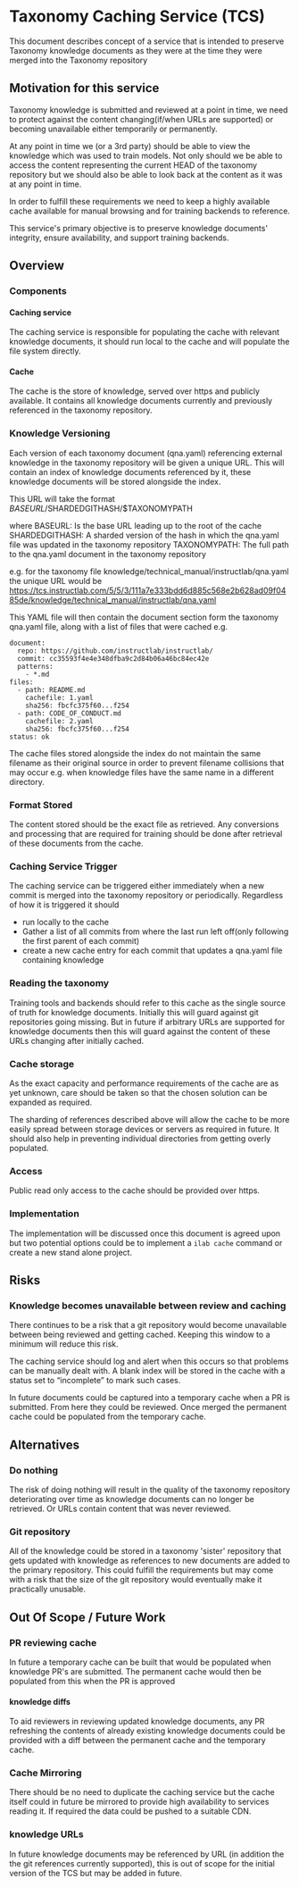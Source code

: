 # Taxonomy Caching Service (TCS)

This document describes concept of a  service that is intended to preserve Taxonomy knowledge documents as they were at the time they were merged into the Taxonomy repository

## Motivation for this service

Taxonomy knowledge is submitted and reviewed at a point in time, we need to protect against the content changing(if/when URLs are supported) or becoming unavailable either temporarily or permanently.

At any point in time we (or a 3rd party) should be able to view the knowledge which was used to train models. Not only should we be able to access the content representing the current HEAD of the taxonomy repository but we should also be able to look back at the content as it was at any point in time.

In order to fulfill these requirements we need to keep a highly available cache available for manual browsing and for training backends to reference.

This service's primary objective is to preserve knowledge documents' integrity, ensure availability, and  support training backends.

## Overview

### Components

#### Caching service

The caching service is responsible for populating the cache with relevant knowledge documents, it should run local to the cache and will populate the file system directly.

#### Cache

The cache is the store of knowledge, served over https and publicly available. It contains all knowledge documents currently and previously referenced in the taxonomy repository.

### Knowledge Versioning

Each version of each taxonomy document (qna.yaml) referencing external knowledge in the taxonomy repository will be given a unique URL. This will contain an index of knowledge documents referenced by it, these knowledge documents will be stored alongside the index.

This URL will take the format
$BASEURL/$SHARDEDGITHASH/$TAXONOMYPATH

where
BASEURL: Is the base URL leading up to the root of the cache
SHARDEDGITHASH: A sharded version of the hash in which the qna.yaml file was updated in the taxonomy repository
TAXONOMYPATH: The full path to the qna.yaml document in the taxonomy repository

e.g. for the taxonomy file knowledge/technical_manual/instructlab/qna.yaml
the unique URL would be
https://tcs.instructlab.com/5/5/3/111a7e333bdd6d885c568e2b628ad09f0485de/knowledge/technical_manual/instructlab/qna.yaml

This YAML file will then contain the document section form the taxonomy qna.yaml file, along with a list of files that were cached e.g.

```
document:
  repo: https://github.com/instructlab/instructlab/
  commit: cc35593f4e4e348dfba9c2d84b06a46bc84ec42e
  patterns:
    - *.md
files:
  - path: README.md
    cachefile: 1.yaml
    sha256: fbcfc375f60...f254
  - path: CODE_OF_CONDUCT.md
    cachefile: 2.yaml
    sha256: fbcfc375f60...f254
status: ok
```

The cache files stored alongside the index do not maintain the same filename as their original source in order to prevent filename collisions that may occur e.g. when knowledge files have the same name in a different directory.

### Format Stored

The content stored should be the exact file as retrieved. Any conversions and processing that are required for training should be done after retrieval  of these documents from the cache.

### Caching Service Trigger

The caching service can be triggered either immediately when a new commit is merged into the taxonomy repository or periodically. Regardless of how it is triggered it should
* run locally to the cache
* Gather a list of all commits from where the last run left off(only following the first parent of each commit)
* create a new cache entry for each commit that updates a qna.yaml file containing knowledge

### Reading the taxonomy

Training tools and backends should refer to this cache as the single source of truth for knowledge documents. Initially this will guard against git repositories going missing. But in future if arbitrary URLs are supported for knowledge documents then this will guard against the content of these URLs changing after initially cached.

### Cache storage

As the exact capacity and performance requirements of the cache are as yet unknown, care should be taken so that the chosen solution can be expanded as required.

The sharding of references described above will allow the cache to be more easily spread between storage devices or servers as required in future. It should also help in preventing individual directories from getting overly populated.

### Access

Public read only access to the cache should be provided over https.

### Implementation

The implementation will be discussed once this document is agreed upon but two potential options could be to implement a `ilab cache` command or create a new stand alone project.

## Risks

### Knowledge becomes unavailable between review and caching

There continues to be a risk that a git repository would become unavailable between being reviewed and getting cached. Keeping this window to a minimum will reduce this risk.

The caching service should log and alert when this occurs so that problems can be manually dealt with. A blank index will be stored in the cache with a status set to “incomplete” to mark such cases.

In future documents could be captured into a temporary cache when a PR is submitted. From here they could be reviewed. Once merged the permanent cache could be populated from the temporary cache.

## Alternatives

### Do nothing

The risk of doing nothing will result in the quality of the taxonomy repository deteriorating over time as knowledge documents can no longer be retrieved. Or URLs contain content that was never reviewed.

### Git repository

All of the knowledge could be stored in a taxonomy 'sister' repository that gets updated with knowledge as references to new documents are added to the primary repository.
This could fulfill the requirements but may come with a risk that the size of the git repository would eventually make it practically unusable.

## Out Of Scope / Future Work

### PR reviewing cache

In future a temporary cache can be built that would be populated when knowledge PR's are submitted. The permanent cache would then be populated from this when the PR is approved

#### knowledge diffs

To aid reviewers in reviewing updated knowledge documents, any PR refreshing the contents of already existing knowledge documents could be provided with a diff between the permanent cache and the temporary cache.

### Cache Mirroring

There should be no need to duplicate the caching service but the cache itself could in future be mirrored to provide high availability to services reading it. If required the data could be pushed to a suitable CDN.

### knowledge URLs

In future knowledge documents may be referenced by URL (in addition the the git references currently supported), this is out of scope for the initial version of the TCS but may be added in future.
